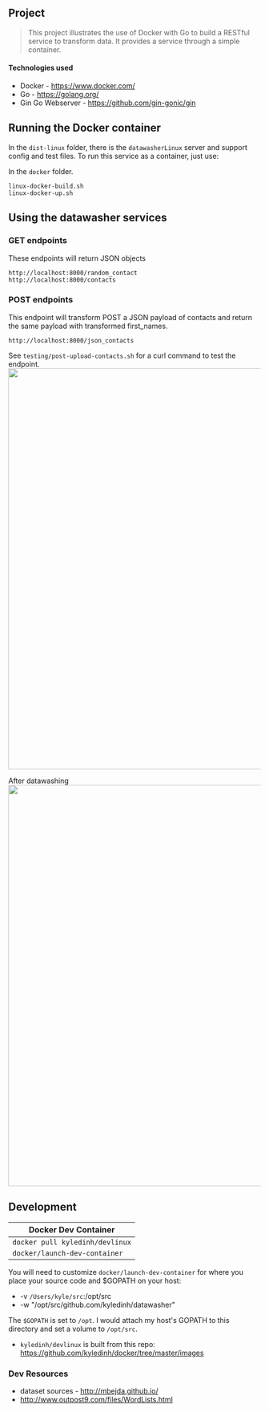 ## Project
> This project illustrates the use of Docker with Go to build a RESTful service to transform data. It provides a service through a simple container.

#### Technologies used
* Docker - https://www.docker.com/
* Go - https://golang.org/
* Gin Go Webserver - https://github.com/gin-gonic/gin

## Running the Docker container
In the `dist-linux` folder, there is the `datawasherLinux` server and support config and test files. To run this service as a container, just use:

In the `docker` folder.
```
linux-docker-build.sh
linux-docker-up.sh
```
## Using the datawasher services

### GET endpoints
These endpoints will return JSON objects
```
http://localhost:8000/random_contact
http://localhost:8000/contacts
```

### POST endpoints
This endpoint will transform POST a JSON payload of contacts and return the same payload with transformed first_names.

```
http://localhost:8000/json_contacts
```

See `testing/post-upload-contacts.sh` for a curl command to test the endpoint.
<img src="https://raw.github.com/kyledinh/datawasher/master/assets/contact.json.png" width="800" />

After datawashing
<img src="https://raw.github.com/kyledinh/datawasher/master/assets/washed.contacts.png" width="800" />

## Development

| Docker Dev Container                        |
|---------------------------------------------|
| `docker pull kyledinh/devlinux`             |
| `docker/launch-dev-container`               |

You will need to customize `docker/launch-dev-container` for where you place your source code and $GOPATH on your host:
* -v `/Users/kyle/src`:/opt/src
* -w "/opt/src/github.com/kyledinh/datawasher"

The `$GOPATH` is set to `/opt`. I would attach my host's GOPATH to this directory and set a volume to `/opt/src`.

* `kyledinh/devlinux` is built from this repo: https://github.com/kyledinh/docker/tree/master/images

### Dev Resources
* dataset sources - http://mbejda.github.io/
* http://www.outpost9.com/files/WordLists.html
